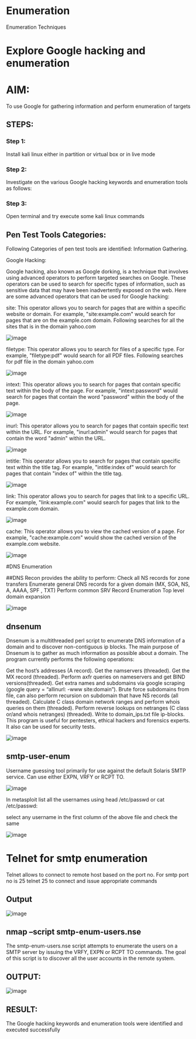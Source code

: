 # Enumeration
Enumeration Techniques

# Explore Google hacking and enumeration 

# AIM:

To use Google for gathering information and perform enumeration of targets

## STEPS:

### Step 1:

Install kali linux either in partition or virtual box or in live mode

### Step 2:

Investigate on the various Google hacking keywords and enumeration tools as follows:


### Step 3:
Open terminal and try execute some kali linux commands

## Pen Test Tools Categories:  

Following Categories of pen test tools are identified:
Information Gathering.

Google Hacking:

Google hacking, also known as Google dorking, is a technique that involves using advanced operators to perform targeted searches on Google. These operators can be used to search for specific types of information, such as sensitive data that may have been inadvertently exposed on the web. Here are some advanced operators that can be used for Google hacking:

site: This operator allows you to search for pages that are within a specific website or domain. For example, "site:example.com" would search for pages that are on the example.com domain.
Following searches for all the sites that is in the domain yahoo.com

![image](https://github.com/indrajasukumar/Enumeration/assets/145115195/8bb86777-22ee-4219-bfa9-e8794e011dfb)


filetype: This operator allows you to search for files of a specific type. For example, "filetype:pdf" would search for all PDF files.
Following searches for pdf file in the domain yahoo.com

![image](https://github.com/indrajasukumar/Enumeration/assets/145115195/d84c4273-2bd2-4375-b4d4-71afbf3b3e16)



intext: This operator allows you to search for pages that contain specific text within the body of the page. For example, "intext:password" would search for pages that contain the word "password" within the body of the page.

![image](https://github.com/indrajasukumar/Enumeration/assets/145115195/b1b3525e-1d59-4520-bf0e-1cf62fec7276)


inurl: This operator allows you to search for pages that contain specific text within the URL. For example, "inurl:admin" would search for pages that contain the word "admin" within the URL.

![image](https://github.com/indrajasukumar/Enumeration/assets/145115195/b42d34cc-f67d-4e53-849e-7a46422fe4bf)



intitle: This operator allows you to search for pages that contain specific text within the title tag. For example, "intitle:index of" would search for pages that contain "index of" within the title tag.

![image](https://github.com/indrajasukumar/Enumeration/assets/145115195/62622124-86d1-4e81-b744-47a2e4aa7bec)


link: This operator allows you to search for pages that link to a specific URL. For example, "link:example.com" would search for pages that link to the example.com domain.

![image](https://github.com/indrajasukumar/Enumeration/assets/145115195/71f722d2-1d83-427e-8eee-bed982464328)

cache: This operator allows you to view the cached version of a page. For example, "cache:example.com" would show the cached version of the example.com website.


![image](https://github.com/indrajasukumar/Enumeration/assets/145115195/3c15fe2e-6e7b-4a37-8943-dcf98ecf03f2)

 
#DNS Enumeration


##DNS Recon
provides the ability to perform:
Check all NS records for zone transfers
Enumerate general DNS records for a given domain (MX, SOA, NS, A, AAAA, SPF , TXT)
Perform common SRV Record Enumeration
Top level domain expansion

![image](https://github.com/indrajasukumar/Enumeration/assets/145115195/0a16a854-cb01-4f51-8242-f62aea37dd33)









##  dnsenum
Dnsenum is a multithreaded perl script to enumerate DNS information of a domain and to discover non-contiguous ip blocks. The main purpose of Dnsenum is to gather as much information as possible about a domain. The program currently performs the following operations:

Get the host’s addresses (A record).
Get the namservers (threaded).
Get the MX record (threaded).
Perform axfr queries on nameservers and get BIND versions(threaded).
Get extra names and subdomains via google scraping (google query = “allinurl: -www site:domain”).
Brute force subdomains from file, can also perform recursion on subdomain that have NS records (all threaded).
Calculate C class domain network ranges and perform whois queries on them (threaded).
Perform reverse lookups on netranges (C class or/and whois netranges) (threaded).
Write to domain_ips.txt file ip-blocks.
This program is useful for pentesters, ethical hackers and forensics experts. It also can be used for security tests.

![image](https://github.com/indrajasukumar/Enumeration/assets/145115195/5a94aeda-9387-4f5e-ae40-110ffc1c655b)



## smtp-user-enum
Username guessing tool primarily for use against the default Solaris SMTP service. Can use either EXPN, VRFY or RCPT TO.

![image](https://github.com/indrajasukumar/Enumeration/assets/145115195/a1025529-f3b7-4e94-9d4b-16c6a84a0aba)



In metasploit list all the usernames using head /etc/passwd or cat /etc/passwd:

select any username in the first column of the above file and check the same


![image](https://github.com/indrajasukumar/Enumeration/assets/145115195/fffa4262-6bdc-425b-a6ca-1b219aeb644c)


# Telnet for smtp enumeration
Telnet allows to connect to remote host based on the port no. For smtp port no is 25
telnet <host address> 25 to connect
and issue appropriate commands
  
 ## Output
 
 ![image](https://github.com/indrajasukumar/Enumeration/assets/145115195/ca91ffb0-fc40-4ea8-8097-5a8a99362e5e)

  
  

## nmap –script smtp-enum-users.nse <hostname>

The smtp-enum-users.nse script attempts to enumerate the users on a SMTP server by issuing the VRFY, EXPN or RCPT TO commands. The goal of this script is to discover all the user accounts in the remote system.


## OUTPUT:

![image](https://github.com/indrajasukumar/Enumeration/assets/145115195/9e55003b-a7ae-44f4-a341-4615e4feb1b9)



## RESULT:
The Google hacking keywords and enumeration tools were identified and executed successfully

